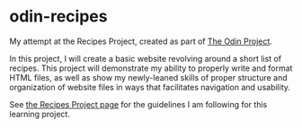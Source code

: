 # odin-recipes

My attempt at the Recipes Project, created as part of [The Odin Project](https://www.theodinproject.com).

In this project, I will create a basic website revolving around a short list of recipes. This project will demonstrate my ability to properly write and format HTML files, as well as show my newly-leaned skills of proper structure and organization of website files in ways that facilitates navigation and usability.

See [the Recipes Project page](https://www.theodinproject.com/lessons/foundations-recipes) for the guidelines I am following for this learning project.